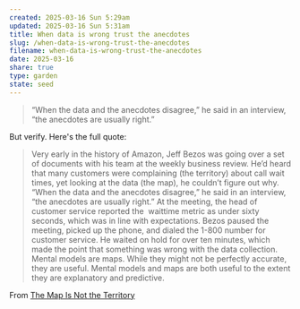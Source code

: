 ```yaml
---
created: 2025-03-16 Sun 5:29am
updated: 2025-03-16 Sun 5:31am
title: When data is wrong trust the anecdotes
slug: /when-data-is-wrong-trust-the-anecdotes
filename: when-data-is-wrong-trust-the-anecdotes
date: 2025-03-16
share: true
type: garden
state: seed
---
```

> “When the data and the anecdotes disagree,” he said in an interview, “the anecdotes are usually right.”

But verify. Here's the full quote: 

> Very early in the history of Amazon, Jeff Bezos was going over a set of documents with his team at the weekly business review. He’d heard that many customers were complaining (the territory) about call wait times, yet looking at the data (the map), he couldn’t figure out why. “When the data and the anecdotes disagree,” he said in an interview, “the anecdotes are usually right.” At the meeting, the head of customer service reported the ­ waittime metric as under sixty seconds, which was in line with expectations. Bezos paused the meeting, picked up the phone, and dialed the 1-800 number for customer service. He waited on hold for over ten minutes, which made the point that something was wrong with the data collection. Mental models are maps. While they might not be perfectly accurate, they are useful. Mental models and maps are both useful to the extent they are explanatory and predictive.

From [The Map Is Not the Territory](https://fs.blog/map-and-territory/)